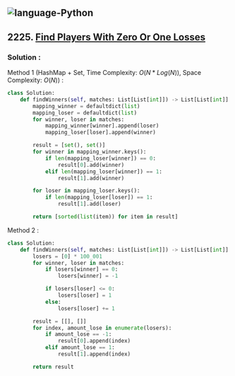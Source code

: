 ![language-Python](https://img.shields.io/badge/Python-ffd43b?style=for-the-badge&logo=PYTHON)
---

## 2225. [Find Players With Zero Or One Losses](https://leetcode.com/problems/find-players-with-zero-or-one-losses)

### Solution :

Method 1 (HashMap + Set, Time Complexity: $O(N*Log(N))$, Space Complexity: $O(N)$) :
```python
class Solution:
    def findWinners(self, matches: List[List[int]]) -> List[List[int]]:
        mapping_winner = defaultdict(list)
        mapping_loser = defaultdict(list)
        for winner, loser in matches:
            mapping_winner[winner].append(loser)
            mapping_loser[loser].append(winner)

        result = [set(), set()]
        for winner in mapping_winner.keys():
            if len(mapping_loser[winner]) == 0:
                result[0].add(winner)
            elif len(mapping_loser[winner]) == 1:
                result[1].add(winner)

        for loser in mapping_loser.keys():
            if len(mapping_loser[loser]) == 1:
                result[1].add(loser)

        return [sorted(list(item)) for item in result]
```

Method 2 :
```python
class Solution:
    def findWinners(self, matches: List[List[int]]) -> List[List[int]]:
        losers = [0] * 100_001
        for winner, loser in matches:
            if losers[winner] == 0:
                losers[winner] = -1

            if losers[loser] <= 0:
                losers[loser] = 1
            else:
                losers[loser] += 1

        result = [[], []]
        for index, amount_lose in enumerate(losers):
            if amount_lose == -1:
                result[0].append(index)
            elif amount_lose == 1:
                result[1].append(index)

        return result
```
